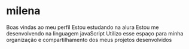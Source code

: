 # milena
Boas vindas ao meu perfil
Estou estudando na alura
Estou me desenvolvendo na linguagem javaScript
Utilizo esse espaço para minha organização e compartilhamento dos meus projetos desenvolvidos
